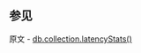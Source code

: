 ## 参见

原文 - [db.collection.latencyStats()]( https://docs.mongodb.com/manual/reference/method/db.collection.latencyStats/ )

